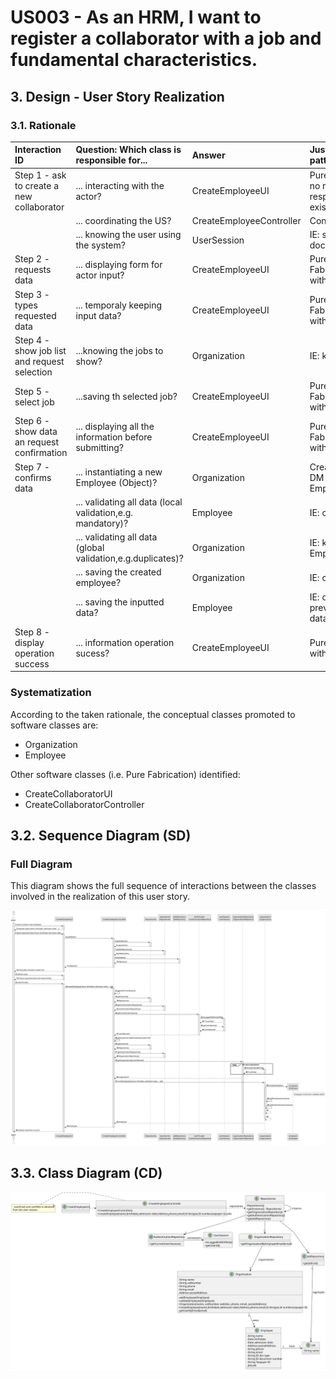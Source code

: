 # US003 - As an HRM, I want to register a collaborator with a job and fundamental characteristics.

## 3. Design - User Story Realization 

### 3.1. Rationale


| Interaction ID                               | Question: Which class is responsible for...                 | Answer                   | Justification (with patterns)                                                                       |
|:---------------------------------------------|:------------------------------------------------------------|:-------------------------|:----------------------------------------------------------------------------------------------------|
| Step 1 - ask to create a new collaborator    | ... interacting with the actor?                             | CreateEmployeeUI         | Pure Fabrication: there is no reason to assign this responsibility to any existing class in the DM. |
|                                              | ... coordinating the US?                                    | CreateEmployeeController | Controller                                                                                          |
| 			                                    | ... knowing the user using the system?                      | UserSession              | IE: see Auth component documentation.                                                               |        
| Step 2 - requests data                       | ... displaying form for actor input?                        | CreateEmployeeUI         | Pure Fabrication(Interation with Actor)                                                             |
| Step 3 - types requested data                | ... temporaly keeping input data?                           | CreateEmployeeUI         | Pure Fabrication(Interation with Actor)                                                             | 
| Step 4 - show job list and request selection | ...knowing the jobs to show?                                | Organization             | IE: knows all Jobs.                                                                                 |
| Step 5 - select job                          | ...saving th selected job?                                  | CreateEmployeeUI         | Pure Fabrication(Interation with Actor)                                                             |
| Step 6 - show data an request confirmation   | ... displaying all the information before submitting?       | CreateEmployeeUI         | Pure Fabrication(Interation with Actor)                                                             |
| Step 7 - confirms data                       | ... instantiating a new Employee (Object)?                  | Organization             | Creator (Rule 1): in the DM Organization owns Employees list.                                       |
| 		                                        | ... validating all data (local validation,e.g. mandatory)?  | Employee                 | IE: owns its data.                                                                                  |
| 		                                        | ... validating all data (global validation,e.g.duplicates)? | Organization             | IE: knows all its Employees.                                                                        |
| 			  		                            | ... saving the created employee?                            | Organization             | IE: owns all its Employees.                                                                         |
| 		                                        | ... saving the inputted data?                               | Employee                 | IE: object created previously has its own data.                                                     |
| Step 8 - display operation success	         | ... information operation sucess?                          | CreateEmployeeUI         | PureFabrication(Interation with Actor)                                                              |              


### Systematization ##

According to the taken rationale, the conceptual classes promoted to software classes are: 

* Organization
* Employee

Other software classes (i.e. Pure Fabrication) identified: 

* CreateCollaboratorUI  
* CreateCollaboratorController


## 3.2. Sequence Diagram (SD)


### Full Diagram

This diagram shows the full sequence of interactions between the classes involved in the realization of this user story.

![Sequence Diagram - Full](svg/us003-sequence-diagram-full.svg)



## 3.3. Class Diagram (CD)

![Class Diagram](svg/us003-class-diagram.svg)